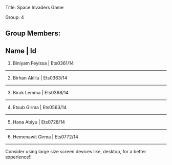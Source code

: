 Title: Space Invaders Game 

Group: 4

Group Members: 
------------------------------------------------------------------------------------------------------ 
   Name                   |          Id 
------------------------------------------------------------------------------------------------------ 
1. Biniyam Feyissa        |      Ets0361/14 
------------------------------------------------------------------------------------------------------ 
2. Birhan Aklilu          |      Ets0363/14
------------------------------------------------------------------------------------------------------
3. Biruk Lemma            |      Ets0368/14
------------------------------------------------------------------------------------------------------
4. Etsub Girma            |      Ets0563/14
------------------------------------------------------------------------------------------------------
5. Hana Abiyu             |      Ets0728/14
------------------------------------------------------------------------------------------------------
6. Hemenawit Girma        |      Ets0772/14
------------------------------------------------------------------------------------------------------

Consider using large size screen devices like, desktop, for a better experience!!

